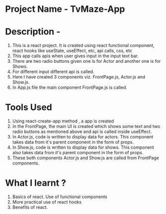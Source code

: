 # Project Name - TvMaze-App
# Description - 
  1. This is a react project. It is created using react functional component, react hooks like useState, useEffect, etc, api calls, css, etc
  2. This app calls apis when user gives input in the input text bar.
  3. There are two radio buttons given one is for Actor and another one is for Shows.
  4. For different input different api is called.
  5. Here I have created 3 components viz. FrontPage.js, Actor.js and Show.js.
  6. In App.js file the main component FrontPage.js is called.
# Tools Used
  1. Using react-create-app method , a app is created
  2. In the FrontPage, the main UI is created which shows some text and two radio buttons as mentioned above and api is called inside useEffect.
  3. In Actor.js, code is written to display data for actors. This component takes data from it's parent component in the form of props.
  4. In Show.js, code is written to display data for shows. This component also takes data from it's parent component in the form of props.
  5. These both components Actor.js and Show.js are called from FrontPage components.
# What I learnt ?
  1. Basics of react. Use of functional components
  2. More practical use of react hooks
  3. Benefits of react.



























